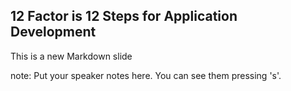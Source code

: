 ##  12 Factor is 12 Steps for Application Development

This is a new Markdown slide

note:
    Put your speaker notes here.
    You can see them pressing 's'.
